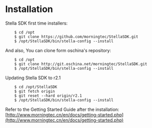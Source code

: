 Installation
============

Stella SDK first time installers:

        $ cd /opt
        $ git clone https://github.com/morningtec/StellaSDK.git
        $ /opt/StellaSDK/bin/stella-config --install

And also, You can clone form oschina's repository:

        $ cd /opt
        $ git clone http://git.oschina.net/morningtec/StellaSDK.git
        $ /opt/StellaSDK/bin/stella-config --install

Updating Stella SDK to r2.1

        $ cd /opt/StellaSDK
        $ git fetch origin
        $ git reset --hard origin/r2.1
        $ /opt/StellaSDK/bin/stella-config --install  

Refer to the Getting Started Guide after the installation: [http://www.morningtec.cn/en/docs/getting-started.php](http://www.morningtec.cn/en/docs/getting-started.php)
